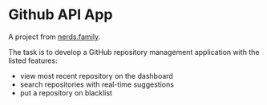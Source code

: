 # Github API App

A project from [nerds.family](https://nerds.family/projects).

The task is to develop a GitHub repository management application with the listed features:

- view most recent repository on the dashboard
- search repositories with real-time suggestions
- put a repository on blacklist
